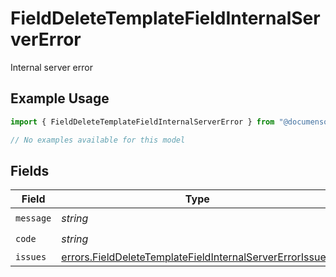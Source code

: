 # FieldDeleteTemplateFieldInternalServerError

Internal server error

## Example Usage

```typescript
import { FieldDeleteTemplateFieldInternalServerError } from "@documenso/sdk-typescript/models/errors";

// No examples available for this model
```

## Fields

| Field                                                                                                                                | Type                                                                                                                                 | Required                                                                                                                             | Description                                                                                                                          |
| ------------------------------------------------------------------------------------------------------------------------------------ | ------------------------------------------------------------------------------------------------------------------------------------ | ------------------------------------------------------------------------------------------------------------------------------------ | ------------------------------------------------------------------------------------------------------------------------------------ |
| `message`                                                                                                                            | *string*                                                                                                                             | :heavy_check_mark:                                                                                                                   | N/A                                                                                                                                  |
| `code`                                                                                                                               | *string*                                                                                                                             | :heavy_check_mark:                                                                                                                   | N/A                                                                                                                                  |
| `issues`                                                                                                                             | [errors.FieldDeleteTemplateFieldInternalServerErrorIssue](../../models/errors/fielddeletetemplatefieldinternalservererrorissue.md)[] | :heavy_minus_sign:                                                                                                                   | N/A                                                                                                                                  |